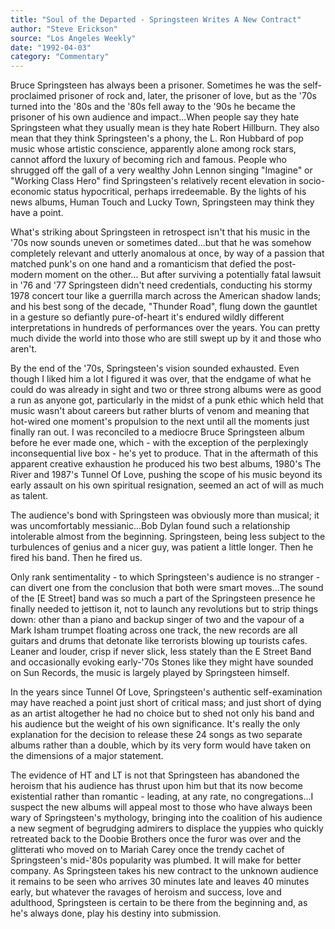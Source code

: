 ```yaml
---
title: "Soul of the Departed - Springsteen Writes A New Contract"
author: "Steve Erickson"
source: "Los Angeles Weekly"
date: "1992-04-03"
category: "Commentary"
---
```


Bruce Springsteen has always been a prisoner. Sometimes he was the self- proclaimed prisoner of rock and, later, the prisoner of love, but as the '70s turned into the '80s and the '80s fell away to the '90s he became the prisoner of his own audience and impact...When people say they hate Springsteen what they usually mean is they hate Robert Hillburn. They also mean that they think Springsteen's a phony, the L. Ron Hubbard of pop music whose artistic conscience, apparently alone among rock stars, cannot afford the luxury of becoming rich and famous. People who shrugged off the gall of a very wealthy John Lennon singing "Imagine" or "Working Class Hero" find Springsteen's relatively recent elevation in socio-economic status hypocritical, perhaps irredeemable. By the lights of his news albums, Human Touch and Lucky Town, Springsteen may think they have a point.

What's striking about Springsteen in retrospect isn't that his music in the '70s now sounds uneven or sometimes dated...but that he was somehow completely relevant and utterly anomalous at once, by way of a passion that matched punk's on one hand and a romanticism that defied the post-modern moment on the other... But after surviving a potentially fatal lawsuit in '76 and '77 Springsteen didn't need credentials, conducting his stormy 1978 concert tour like a guerrilla march across the American shadow lands; and his best song of the decade, "Thunder Road", flung down the gauntlet in a gesture so defiantly pure-of-heart it's endured wildly different interpretations in hundreds of performances over the years. You can pretty much divide the world into those who are still swept up by it and those who aren't.

By the end of the '70s, Springsteen's vision sounded exhausted. Even though I liked him a lot I figured it was over, that the endgame of what he could do was already in sight and two or three strong albums were as good a run as anyone got, particularly in the midst of a punk ethic which held that music wasn't about careers but rather blurts of venom and meaning that hot-wired one moment's propulsion to the next until all the moments just finally ran out. I was reconciled to a mediocre Bruce Springsteen album before he ever made one, which - with the exception of the perplexingly inconsequential live box - he's yet to produce. That in the aftermath of this apparent creative exhaustion he produced his two best albums, 1980's The River and 1987's Tunnel Of Love, pushing the scope of his music beyond its early assault on his own spiritual resignation, seemed an act of will as much as talent.

The audience's bond with Springsteen was obviously more than musical; it was uncomfortably messianic...Bob Dylan found such a relationship intolerable almost from the beginning. Springsteen, being less subject to the turbulences of genius and a nicer guy, was patient a little longer. Then he fired his band. Then he fired us.

Only rank sentimentality - to which Springsteen's audience is no stranger - can divert one from the conclusion that both were smart moves...The sound of the [E Street] band was so much a part of the Springsteen presence he finally needed to jettison it, not to launch any revolutions but to strip things down: other than a piano and backup singer of two and the vapour of a Mark Isham trumpet floating across one track, the new records are all guitars and drums that detonate like terrorists blowing up tourists cafes. Leaner and louder, crisp if never slick, less stately than the E Street Band and occasionally evoking early-'70s Stones like they might have sounded on Sun Records, the music is largely played by Springsteen himself.

In the years since Tunnel Of Love, Springsteen's authentic self-examination may have reached a point just short of critical mass; and just short of dying as an artist altogether he had no choice but to shed not only his band and his audience but the weight of his own significance. It's really the only explanation for the decision to release these 24 songs as two separate albums rather than a double, which by its very form would have taken on the dimensions of a major statement.

The evidence of HT and LT is not that Springsteen has abandoned the heroism that his audience has thrust upon him but that its now become existential rather than romantic - leading, at any rate, no congregations...I suspect the new albums will appeal most to those who have always been wary of Springsteen's mythology, bringing into the coalition of his audience a new segment of begrudging admirers to displace the yuppies who quickly retreated back to the Doobie Brothers once the furor was over and the glitterati who moved on to Mariah Carey once the trendy cachet of Springsteen's mid-'80s popularity was plumbed. It will make for better company. As Springsteen takes his new contract to the unknown audience it remains to be seen who arrives 30 minutes late and leaves 40 minutes early, but whatever the ravages of heroism and success, love and adulthood, Springsteen is certain to be there from the beginning and, as he's always done, play his destiny into submission.
